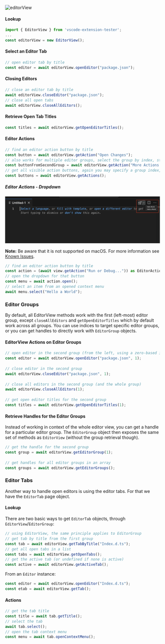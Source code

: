![editorView](https://user-images.githubusercontent.com/4181232/56643169-5f73a080-6679-11e9-8b16-13f4b5f11a35.png)

#### Lookup

```typescript
import { EditorView } from 'vscode-extension-tester';
...
const editorView = new EditorView();
```

#### Select an Editor Tab

```typescript
// open editor tab by title
const editor = await editorView.openEditor("package.json");
```

#### Closing Editors

```typescript
// close an editor tab by title
await editorView.closeEditor("package.json");
// close all open tabs
await editorView.closeAllEditors();
```

#### Retrieve Open Tab Titles

```typescript
const titles = await editorView.getOpenEditorTitles();
```

#### Editor Actions

```typescript
// find an editor action button by title
const button = await editorView.getAction("Open Changes");
// also works for multiple editor groups, select the group by index, starting with 0 from the left
const buttonFromSecondGroup = await editorView.getAction("More Actions...", 1);
// get all visible action buttons, again you may specify a group index, default is 0
const buttons = await editorView.getActions();
```

##### Editor Actions - Dropdown

![editorActionsDropdown](images/editorActions-dropdown.png)

**Note:** Be aware that it is not supported on macOS. For more information see [Known Issues](../KNOWN_ISSUES.md).

```typescript
// find an editor action button by title
const action = (await view.getAction("Run or Debug...")) as EditorActionDropdown;
// open the dropdown for that button
const menu = await action.open();
// select an item from an opened context menu
await menu.select("Hello a World");
```

### Editor Groups

By default, all EditorView methods work with the first (left-most) editor group, except `closeAllEditors` and `getOpenEditorTitles` which by default work across all groups. You can use indices to target specific editor groups, or you can get handles to directly work with `EditorGroup` objects.

#### EditorView Actions on Editor Groups

```typescript
// open editor in the second group (from the left, using a zero-based index)
const editor = await editorView.openEditor("package.json", 1);

// close editor in the second group
await editorView.closeEditor("package.json", 1);

// close all editors in the second group (and the whole group)
await editorView.closeAllEditors(1);

// get open editor titles for the second group
const titles = await editorView.getOpenEditorTitles(1);
```

#### Retrieve Handles for the Editor Groups

Instead of working in context of the whole editor view, you can get a handle for a particular editor group. The `EditorGroup` object then exposes the same set of methods as `EditorView` (without the group retrieval though).

```typescript
// get the handle for the second group
const group = await editorView.getEditorGroup(1);

// get handles for all editor groups in an array
const groups = await editorView.getEditorGroups();
```

### Editor Tabs

Another way to handle open editors is using the editor tabs. For that we have the `EditorTab` page object.

#### Lookup

There are two basic ways to get `EditorTab` objects, through `EditorView`/`EditorGroup`:

```typescript
// using EditorView, the same principle applies to EditorGroup
// get tab by title from the first group
const tab = await editorView.getTabByTitle("Index.d.ts");
// get all open tabs in a list
const tabs = await editorView.getOpenTabs();
// get the active tab (or undefined if none is active)
const active = await editorView.getActiveTab();
```

From an `Editor` instance:

```typescript
const editor = await editorView.openEditor("Index.d.ts");
const etab = await editorView.getTab();
```

#### Actions

```typescript
// get the tab title
const title = await tab.getTitle();
// select the tab
await tab.select();
// open the tab context menu
const menu = await tab.openContextMenu();
```
